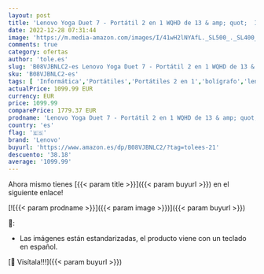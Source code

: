 ```yaml
---
layout: post
title: 'Lenovo Yoga Duet 7 - Portátil 2 en 1 WQHD de 13 & amp; quot;  Intel Core i5-10210U  8GB RAM  256GB SSD  Intel UHD Graphics  Windows 10   Lenovo Bolígrafo digital  gris - Teclado QWERTY español'
date: 2022-12-28 07:31:44
image: 'https://m.media-amazon.com/images/I/41wH2lNYAfL._SL500_._SL400_.jpg'
comments: true
category: ofertas
author: 'tole.es'
slug: 'B08VJBNLC2-es Lenovo Yoga Duet 7 - Portátil 2 en 1 WQHD de 13 & amp;...'
sku: 'B08VJBNLC2-es'
tags: [ 'Informática','Portátiles','Portátiles 2 en 1','bolígrafo','lenovo','🇪🇸', ]
actualPrice: 1099.99 EUR
currency: EUR
price: 1099.99
comparePrice: 1779.37 EUR
prodname: 'Lenovo Yoga Duet 7 - Portátil 2 en 1 WQHD de 13 & amp; quot;  Intel Core i5-10210U  8GB RAM  256GB SSD  Intel UHD Graphics  Windows 10   Lenovo Bolígrafo digital  gris - Teclado QWERTY español'
country: 'es'
flag: '🇪🇸'
brand: 'Lenovo'
buyurl: 'https://www.amazon.es/dp/B08VJBNLC2/?tag=tolees-21'
descuento: '38.18'
average: '1099.99'
---
```


Ahora mismo tienes [{{< param title >}}]({{< param buyurl >}}) en el siguiente enlace!

[![{{< param prodname >}}]({{< param image >}})]({{< param buyurl >}})

🔎:

- Las imágenes están estandarizadas, el producto viene con un teclado en español.

[🛒 Visítala!!!]({{< param buyurl >}})
